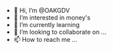 - 👋 Hi, I’m @OAKGDV
- 👀 I’m interested in money's 
- 🌱 I’m currently learning 
- 💞️ I’m looking to collaborate on ...
- 📫 How to reach me ...

<!---
OAKGDV/OAKGDV is a ✨ special ✨ repository because its `README.md` (this file) appears on your GitHub profile.
You can click the Preview link to take a look at your changes.
--->
